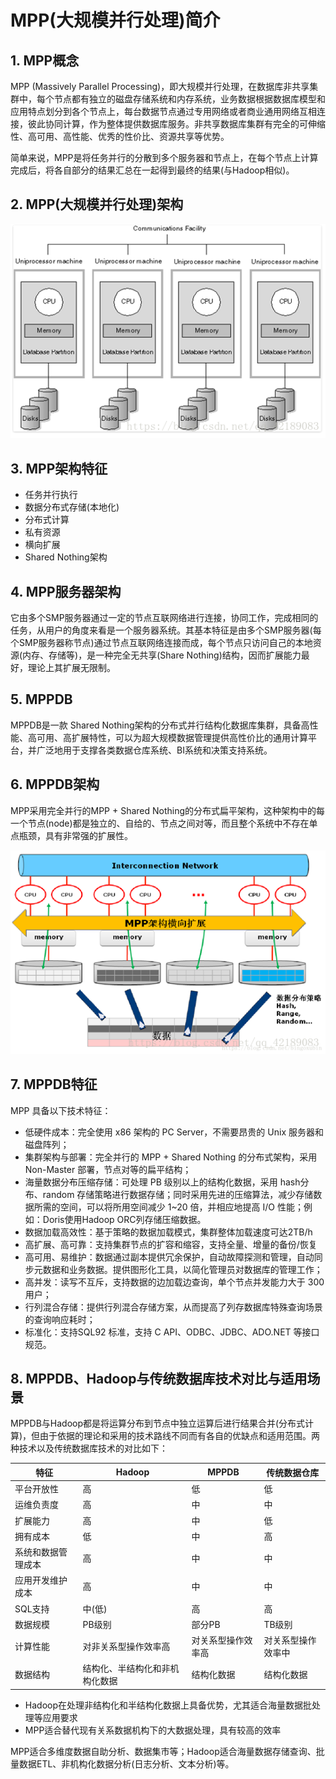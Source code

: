 # MPP(大规模并行处理)简介

## 1. MPP概念

MPP (Massively Parallel Processing)，即大规模并行处理，在数据库非共享集群中，每个节点都有独立的磁盘存储系统和内存系统，业务数据根据数据库模型和应用特点划分到各个节点上，每台数据节点通过专用网络或者商业通用网络互相连接，彼此协同计算，作为整体提供数据库服务。非共享数据库集群有完全的可伸缩性、高可用、高性能、优秀的性价比、资源共享等优势。

简单来说，MPP是将任务并行的分散到多个服务器和节点上，在每个节点上计算完成后，将各自部分的结果汇总在一起得到最终的结果(与Hadoop相似)。

## 2. **MPP(大规模并行处理)架构**

![](../img/mpp-architecture.jpg)

## 3. **MPP架构特征**

- 任务并行执行
- 数据分布式存储(本地化)
- 分布式计算
- 私有资源
- 横向扩展
- Shared Nothing架构

## 4. MPP服务器架构

它由多个SMP服务器通过一定的节点互联网络进行连接，协同工作，完成相同的任务，从用户的角度来看是一个服务器系统。其基本特征是由多个SMP服务器(每个SMP服务器称节点)通过节点互联网络连接而成，每个节点只访问自己的本地资源(内存、存储等)，是一种完全无共享(Share Nothing)结构，因而扩展能力最好，理论上其扩展无限制。

## 5. MPPDB

MPPDB是一款 Shared Nothing架构的分布式并行结构化数据库集群，具备高性能、高可用、高扩展特性，可以为超大规模数据管理提供高性价比的通用计算平台，并广泛地用于支撑各类数据仓库系统、BI系统和决策支持系统。

## 6. MPPDB架构

MPP采用完全并行的MPP + Shared Nothing的分布式扁平架构，这种架构中的每一个节点(node)都是独立的、自给的、节点之间对等，而且整个系统中不存在单点瓶颈，具有非常强的扩展性。

![](../img/mpp-architecture2.jpg)

## 7. MPPDB特征

MPP 具备以下技术特征：

- 低硬件成本：完全使用 x86 架构的 PC Server，不需要昂贵的 Unix 服务器和磁盘阵列；
- 集群架构与部署：完全并行的 MPP + Shared Nothing 的分布式架构，采用 Non-Master 部署，节点对等的扁平结构；
- 海量数据分布压缩存储：可处理 PB 级别以上的结构化数据，采用 hash分布、random 存储策略进行数据存储；同时采用先进的压缩算法，减少存储数据所需的空间，可以将所用空间减少 1~20 倍，并相应地提高 I/O 性能；例如：Doris使用Hadoop ORC列存储压缩数据。
- 数据加载高效性：基于策略的数据加载模式，集群整体加载速度可达2TB/h
- 高扩展、高可靠：支持集群节点的扩容和缩容，支持全量、增量的备份/恢复
- 高可用、易维护：数据通过副本提供冗余保护，自动故障探测和管理，自动同步元数据和业务数据。提供图形化工具，以简化管理员对数据库的管理工作；
- 高并发：读写不互斥，支持数据的边加载边查询，单个节点并发能力大于 300 用户；
- 行列混合存储：提供行列混合存储方案，从而提高了列存数据库特殊查询场景的查询响应耗时；
- 标准化：支持SQL92 标准，支持 C API、ODBC、JDBC、ADO.NET 等接口规范。

## 8. **MPPDB、Hadoop与传统数据库技术对比与适用场景**

MPPDB与Hadoop都是将运算分布到节点中独立运算后进行结果合并(分布式计算)，但由于依据的理论和采用的技术路线不同而有各自的优缺点和适用范围。两种技术以及传统数据库技术的对比如下：

| 特征               | Hadoop                         | MPPDB              | 传统数据仓库       |
| ------------------ | ------------------------------ | ------------------ | ------------------ |
| 平台开放性         | 高                             | 低                 | 低                 |
| 运维负责度         | 高                             | 中                 | 中                 |
| 扩展能力           | 高                             | 中                 | 低                 |
| 拥有成本           | 低                             | 中                 | 高                 |
| 系统和数据管理成本 | 高                             | 中                 | 中                 |
| 应用开发维护成本   | 高                             | 中                 | 中                 |
| SQL支持            | 中(低)                         | 高                 | 高                 |
| 数据规模           | PB级别                         | 部分PB             | TB级别             |
| 计算性能           | 对非关系型操作效率高           | 对关系型操作效率高 | 对关系型操作效率中 |
| 数据结构           | 结构化、半结构化和非机构化数据 | 结构化数据         | 结构化数据         |

- Hadoop在处理非结构化和半结构化数据上具备优势，尤其适合海量数据批处理等应用要求
- MPP适合替代现有关系数据机构下的大数据处理，具有较高的效率

MPP适合多维度数据自助分析、数据集市等；Hadoop适合海量数据存储查询、批量数据ETL、非机构化数据分析(日志分析、文本分析)等。